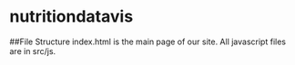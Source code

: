 # nutritiondatavis

##File Structure
index.html is the main page of our site. All javascript files are in src/js.
